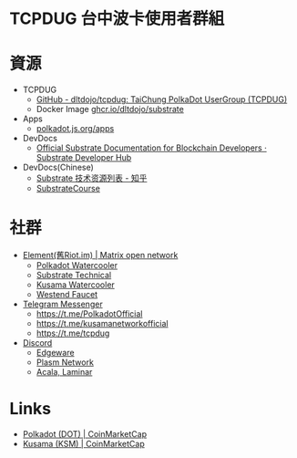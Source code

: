 # TCPDUG 台中波卡使用者群組

# 資源

- TCPDUG
  - [GitHub - dltdojo/tcpdug: TaiChung PolkaDot UserGroup (TCPDUG)](https://github.com/dltdojo/tcpdug)
  - Docker Image [ghcr.io/dltdojo/substrate](https://github.com/orgs/dltdojo/packages/container/package/substrate)
- Apps
  - [polkadot.js.org/apps](https://polkadot.js.org/apps/#/accounts)
- DevDocs
  - [Official Substrate Documentation for Blockchain Developers · Substrate Developer Hub](https://substrate.dev/)
- DevDocs(Chinese)
  - [Substrate 技术资源列表 - 知乎](https://zhuanlan.zhihu.com/p/173576039)
  - [SubstrateCourse](https://github.com/SubstrateCourse)

# 社群

- [Element(舊Riot.im) | Matrix open network](https://app.element.io/)
  - [Polkadot Watercooler](https://app.element.io/#/room/#polkadot-watercooler:web3.foundation)
  - [Substrate Technical](https://app.element.io/#/room/!HzySYSaIhtyWrwiwEV:matrix.org)
  - [Kusama Watercooler](https://app.element.io/#/room/#/!HfRYKXBoPmDBCAWUEJ:polkadot.builders)
  - [Westend Faucet](https://app.element.io/#/room/#westend_faucet:matrix.org)
- [Telegram Messenger](https://telegram.org/)
  - https://t.me/PolkadotOfficial
  - https://t.me/kusamanetworkofficial
  - https://t.me/tcpdug
- [Discord](https://discord.com/)
  - [Edgeware](https://discord.com/channels/537281916567814144)
  - [Plasm Network](https://discord.com/channels/644182966574252073)
  - [Acala, Laminar](https://discord.com/channels/709208197549785148/725165725433462865)


# Links

- [Polkadot (DOT) | CoinMarketCap](https://coinmarketcap.com/currencies/polkadot-new/)
- [Kusama (KSM) | CoinMarketCap](https://coinmarketcap.com/currencies/kusama/)